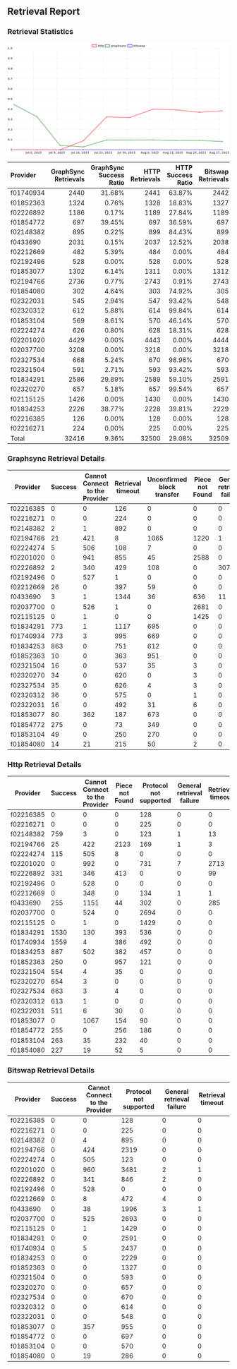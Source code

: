 ## Retrieval Report
### Retrieval Statistics
<img src="https://raw.githubusercontent.com/data-preservation-programs/filplus-checker-assets/main/filecoin-project/filecoin-plus-large-datasets/issues/2055/1693207322234.png"/>

| Provider  | GraphSync Retrievals | GraphSync Success Ratio | HTTP Retrievals | HTTP Success Ratio | Bitswap Retrievals | Bitswap Success Ratio |
| :-------- | -------------------: | ----------------------: | --------------: | -----------------: | -----------------: | --------------------: |
| f01740934 |                 2440 |                  31.68% |            2441 |             63.87% |               2442 |                 0.00% |
| f01852363 |                 1324 |                   0.76% |            1328 |             18.83% |               1327 |                 0.00% |
| f02226892 |                 1186 |                   0.17% |            1189 |             27.84% |               1189 |                 0.00% |
| f01854772 |                  697 |                  39.45% |             697 |             36.59% |                697 |                 0.00% |
| f02148382 |                  895 |                   0.22% |             899 |             84.43% |                899 |                 0.00% |
| f0433690  |                 2031 |                   0.15% |            2037 |             12.52% |               2038 |                 0.00% |
| f02212669 |                  482 |                   5.39% |             484 |              0.00% |                484 |                 0.00% |
| f02192496 |                  528 |                   0.00% |             528 |              0.00% |                528 |                 0.00% |
| f01853077 |                 1302 |                   6.14% |            1311 |              0.00% |               1312 |                 0.00% |
| f02194766 |                 2736 |                   0.77% |            2743 |              0.91% |               2743 |                 0.00% |
| f01854080 |                  302 |                   4.64% |             303 |             74.92% |                305 |                 0.00% |
| f02322031 |                  545 |                   2.94% |             547 |             93.42% |                548 |                 0.00% |
| f02320312 |                  612 |                   5.88% |             614 |             99.84% |                614 |                 0.00% |
| f01853104 |                  569 |                   8.61% |             570 |             46.14% |                570 |                 0.00% |
| f02224274 |                  626 |                   0.80% |             628 |             18.31% |                628 |                 0.00% |
| f02201020 |                 4429 |                   0.00% |            4443 |              0.00% |               4444 |                 0.00% |
| f02037700 |                 3208 |                   0.00% |            3218 |              0.00% |               3218 |                 0.00% |
| f02327534 |                  668 |                   5.24% |             670 |             98.96% |                670 |                 0.00% |
| f02321504 |                  591 |                   2.71% |             593 |             93.42% |                593 |                 0.00% |
| f01834291 |                 2586 |                  29.89% |            2589 |             59.10% |               2591 |                 0.00% |
| f02320270 |                  657 |                   5.18% |             657 |             99.54% |                657 |                 0.00% |
| f02115125 |                 1426 |                   0.00% |            1430 |              0.00% |               1430 |                 0.00% |
| f01834253 |                 2226 |                  38.77% |            2228 |             39.81% |               2229 |                 0.00% |
| f02216385 |                  126 |                   0.00% |             128 |              0.00% |                128 |                 0.00% |
| f02216271 |                  224 |                   0.00% |             225 |              0.00% |                225 |                 0.00% |
| Total     |                32416 |                   9.36% |           32500 |             29.08% |              32509 |                 0.00% |

### Graphsync Retrieval Details
| Provider  | Success | Cannot Connect to the Provider | Retrieval timeout | Unconfirmed block transfer | Piece not Found | General retrieval failure |
| --------- | ------- | ------------------------------ | ----------------- | -------------------------- | --------------- | ------------------------- |
| f02216385 | 0       | 0                              | 126               | 0                          | 0               | 0                         |
| f02216271 | 0       | 0                              | 224               | 0                          | 0               | 0                         |
| f02148382 | 2       | 1                              | 892               | 0                          | 0               | 0                         |
| f02194766 | 21      | 421                            | 8                 | 1065                       | 1220            | 1                         |
| f02224274 | 5       | 506                            | 108               | 7                          | 0               | 0                         |
| f02201020 | 0       | 941                            | 855               | 45                         | 2588            | 0                         |
| f02226892 | 2       | 340                            | 429               | 108                        | 0               | 307                       |
| f02192496 | 0       | 527                            | 1                 | 0                          | 0               | 0                         |
| f02212669 | 26      | 0                              | 397               | 59                         | 0               | 0                         |
| f0433690  | 3       | 1                              | 1344              | 36                         | 636             | 11                        |
| f02037700 | 0       | 526                            | 1                 | 0                          | 2681            | 0                         |
| f02115125 | 0       | 1                              | 0                 | 0                          | 1425            | 0                         |
| f01834291 | 773     | 1                              | 1117              | 695                        | 0               | 0                         |
| f01740934 | 773     | 3                              | 995               | 669                        | 0               | 0                         |
| f01834253 | 863     | 0                              | 751               | 612                        | 0               | 0                         |
| f01852363 | 10      | 0                              | 363               | 951                        | 0               | 0                         |
| f02321504 | 16      | 0                              | 537               | 35                         | 3               | 0                         |
| f02320270 | 34      | 0                              | 620               | 0                          | 3               | 0                         |
| f02327534 | 35      | 0                              | 626               | 4                          | 3               | 0                         |
| f02320312 | 36      | 0                              | 575               | 0                          | 1               | 0                         |
| f02322031 | 16      | 0                              | 492               | 31                         | 6               | 0                         |
| f01853077 | 80      | 362                            | 187               | 673                        | 0               | 0                         |
| f01854772 | 275     | 0                              | 73                | 349                        | 0               | 0                         |
| f01853104 | 49      | 0                              | 250               | 270                        | 0               | 0                         |
| f01854080 | 14      | 21                             | 215               | 50                         | 2               | 0                         |

### Http Retrieval Details
| Provider  | Success | Cannot Connect to the Provider | Piece not Found | Protocol not supported | General retrieval failure | Retrieval timeout |
| --------- | ------- | ------------------------------ | --------------- | ---------------------- | ------------------------- | ----------------- |
| f02216385 | 0       | 0                              | 0               | 128                    | 0                         | 0                 |
| f02216271 | 0       | 0                              | 0               | 225                    | 0                         | 0                 |
| f02148382 | 759     | 3                              | 0               | 123                    | 1                         | 13                |
| f02194766 | 25      | 422                            | 2123            | 169                    | 1                         | 3                 |
| f02224274 | 115     | 505                            | 8               | 0                      | 0                         | 0                 |
| f02201020 | 0       | 992                            | 0               | 731                    | 7                         | 2713              |
| f02226892 | 331     | 346                            | 413             | 0                      | 0                         | 99                |
| f02192496 | 0       | 528                            | 0               | 0                      | 0                         | 0                 |
| f02212669 | 0       | 348                            | 0               | 134                    | 1                         | 1                 |
| f0433690  | 255     | 1151                           | 44              | 302                    | 0                         | 285               |
| f02037700 | 0       | 524                            | 0               | 2694                   | 0                         | 0                 |
| f02115125 | 0       | 1                              | 0               | 1429                   | 0                         | 0                 |
| f01834291 | 1530    | 130                            | 393             | 536                    | 0                         | 0                 |
| f01740934 | 1559    | 4                              | 386             | 492                    | 0                         | 0                 |
| f01834253 | 887     | 502                            | 382             | 457                    | 0                         | 0                 |
| f01852363 | 250     | 0                              | 957             | 121                    | 0                         | 0                 |
| f02321504 | 554     | 4                              | 35              | 0                      | 0                         | 0                 |
| f02320270 | 654     | 3                              | 0               | 0                      | 0                         | 0                 |
| f02327534 | 663     | 3                              | 4               | 0                      | 0                         | 0                 |
| f02320312 | 613     | 1                              | 0               | 0                      | 0                         | 0                 |
| f02322031 | 511     | 6                              | 30              | 0                      | 0                         | 0                 |
| f01853077 | 0       | 1067                           | 154             | 90                     | 0                         | 0                 |
| f01854772 | 255     | 0                              | 256             | 186                    | 0                         | 0                 |
| f01853104 | 263     | 35                             | 232             | 40                     | 0                         | 0                 |
| f01854080 | 227     | 19                             | 52              | 5                      | 0                         | 0                 |

### Bitswap Retrieval Details
| Provider  | Success | Cannot Connect to the Provider | Protocol not supported | General retrieval failure | Retrieval timeout |
| --------- | ------- | ------------------------------ | ---------------------- | ------------------------- | ----------------- |
| f02216385 | 0       | 0                              | 128                    | 0                         | 0                 |
| f02216271 | 0       | 0                              | 225                    | 0                         | 0                 |
| f02148382 | 0       | 4                              | 895                    | 0                         | 0                 |
| f02194766 | 0       | 424                            | 2319                   | 0                         | 0                 |
| f02224274 | 0       | 505                            | 123                    | 0                         | 0                 |
| f02201020 | 0       | 960                            | 3481                   | 2                         | 1                 |
| f02226892 | 0       | 341                            | 846                    | 2                         | 0                 |
| f02192496 | 0       | 528                            | 0                      | 0                         | 0                 |
| f02212669 | 0       | 8                              | 472                    | 4                         | 0                 |
| f0433690  | 0       | 38                             | 1996                   | 3                         | 1                 |
| f02037700 | 0       | 525                            | 2693                   | 0                         | 0                 |
| f02115125 | 0       | 1                              | 1429                   | 0                         | 0                 |
| f01834291 | 0       | 0                              | 2591                   | 0                         | 0                 |
| f01740934 | 0       | 5                              | 2437                   | 0                         | 0                 |
| f01834253 | 0       | 0                              | 2229                   | 0                         | 0                 |
| f01852363 | 0       | 0                              | 1327                   | 0                         | 0                 |
| f02321504 | 0       | 0                              | 593                    | 0                         | 0                 |
| f02320270 | 0       | 0                              | 657                    | 0                         | 0                 |
| f02327534 | 0       | 0                              | 670                    | 0                         | 0                 |
| f02320312 | 0       | 0                              | 614                    | 0                         | 0                 |
| f02322031 | 0       | 0                              | 548                    | 0                         | 0                 |
| f01853077 | 0       | 357                            | 955                    | 0                         | 0                 |
| f01854772 | 0       | 0                              | 697                    | 0                         | 0                 |
| f01853104 | 0       | 0                              | 570                    | 0                         | 0                 |
| f01854080 | 0       | 19                             | 286                    | 0                         | 0                 |
